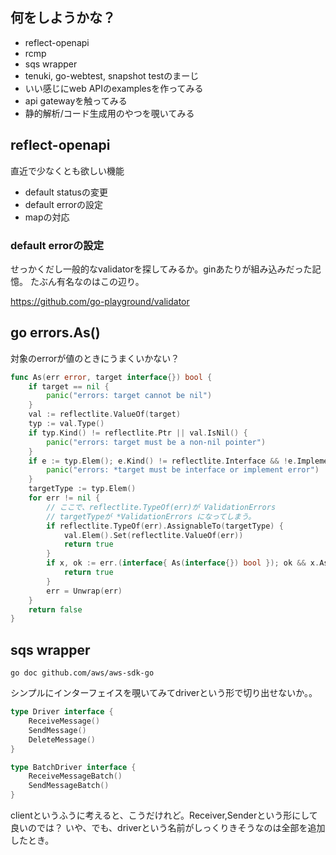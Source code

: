 ## 何をしようかな？

- reflect-openapi
- rcmp
- sqs wrapper
- tenuki, go-webtest, snapshot testのまーじ
- いい感じにweb APIのexamplesを作ってみる
- api gatewayを触ってみる
- 静的解析/コード生成用のやつを覗いてみる

## reflect-openapi

直近で少なくとも欲しい機能

- default statusの変更
- default errorの設定
- mapの対応

### default errorの設定

せっかくだし一般的なvalidatorを探してみるか。ginあたりが組み込みだった記憶。
たぶん有名なのはこの辺り。

https://github.com/go-playground/validator


## go errors.As()

対象のerrorが値のときにうまくいかない？

```go
func As(err error, target interface{}) bool {
	if target == nil {
		panic("errors: target cannot be nil")
	}
	val := reflectlite.ValueOf(target)
	typ := val.Type()
	if typ.Kind() != reflectlite.Ptr || val.IsNil() {
		panic("errors: target must be a non-nil pointer")
	}
	if e := typ.Elem(); e.Kind() != reflectlite.Interface && !e.Implements(errorType) {
		panic("errors: *target must be interface or implement error")
	}
	targetType := typ.Elem()
	for err != nil {
    	// ここで、reflectlite.TypeOf(err)が ValidationErrors
        // targetTypeが *ValidationErrors になってしまう。
		if reflectlite.TypeOf(err).AssignableTo(targetType) {
			val.Elem().Set(reflectlite.ValueOf(err))
			return true
		}
		if x, ok := err.(interface{ As(interface{}) bool }); ok && x.As(target) {
			return true
		}
		err = Unwrap(err)
	}
	return false
}
```

## sqs wrapper

```
go doc github.com/aws/aws-sdk-go
```


シンプルにインターフェイスを覗いてみてdriverという形で切り出せないか。。

```go
type Driver interface {
	ReceiveMessage()
	SendMessage()
	DeleteMessage()
}

type BatchDriver interface {
	ReceiveMessageBatch()
	SendMessageBatch()
}
```

clientというふうに考えると、こうだけれど。Receiver,Senderという形にして良いのでは？
いや、でも、driverという名前がしっくりきそうなのは全部を追加したとき。

